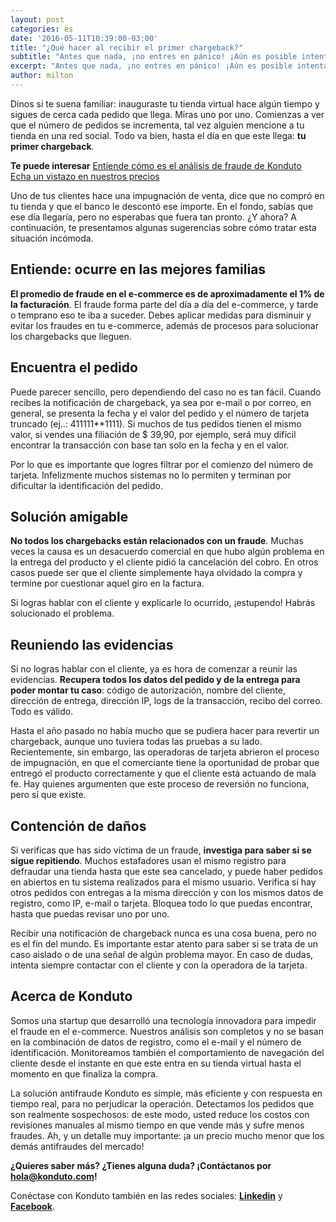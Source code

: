 ```yaml
---
layout: post
categories: es
date: '2016-05-11T10:39:00-03:00'
title: "¿Qué hacer al recibir el primer chargeback?"
subtitle: "Antes que nada, ¡no entres en pánico! ¡Aún es posible intentar revertirlo y prevenirse para el futuro!"
excerpt: "Antes que nada, ¡no entres en pánico! ¡Aún es posible intentar revertirlo y prevenirse para el futuro!"
author: milton
---
```


Dinos si te suena familiar: inauguraste tu tienda virtual hace algún tiempo y sigues de cerca cada pedido que llega. Miras uno por uno. Comienzas a ver que el número de pedidos se incrementa, tal vez alguien mencione a tu tienda en una red social. Todo va bien, hasta el día en que este llega: **tu primer chargeback**.

**Te puede interesar**
[Entiende cómo es el análisis de fraude de Konduto](https://www.konduto.com/es/how-it-works/?utm_source=konduto&utm_medium=blog-es&utm_campaign=conteudo-1stcb)  
[Echa un vistazo en nuestros precios](https://www.konduto.com/es/pricing/?utm_source=konduto&utm_medium=blog-es&utm_campaign=conteudo-1stcb)

Uno de tus clientes hace una impugnación de venta, dice que no compró en tu tienda y que el banco le descontó ese importe. En el fondo, sabías que ese día llegaría, pero no esperabas que fuera tan pronto. ¿Y ahora? A continuación, te presentamos algunas sugerencias sobre cómo tratar esta situación incómoda.

## Entiende: ocurre en las mejores familias

**El promedio de fraude en el e-commerce es de aproximadamente el 1% de la facturación**. El fraude forma parte del día a día del e-commerce, y tarde o temprano eso te iba a suceder. Debes aplicar medidas para disminuir y evitar los fraudes en tu e-commerce, además de procesos para solucionar los chargebacks que lleguen.

## Encuentra el pedido

Puede parecer sencillo, pero dependiendo del caso no es tan fácil. Cuando recibes la notificación de chargeback, ya sea por e-mail o por correo, en general, se presenta la fecha y el valor del pedido y el número de tarjeta truncado (ej..: 411111**1111). Si muchos de tus pedidos tienen el mismo valor, si vendes una filiación de $ 39,90, por ejemplo, será muy difícil encontrar la transacción con base tan solo en la fecha y en el valor.

Por lo que es importante que logres filtrar por el comienzo del número de tarjeta. Infelizmente muchos sistemas no lo permiten y terminan por dificultar la identificación del pedido.

## Solución amigable

**No todos los chargebacks están relacionados con un fraude**. Muchas veces la causa es un desacuerdo comercial en que hubo algún problema en la entrega del producto y el cliente pidió la cancelación del cobro. En otros casos puede ser que el cliente simplemente haya olvidado la compra y termine por cuestionar aquel giro en la factura.

Si logras hablar con el cliente y explicarle lo ocurrido, ¡estupendo! Habrás solucionado el problema.

## Reuniendo las evidencias

Si no logras hablar con el cliente, ya es hora de comenzar a reunir las evidencias. **Recupera todos los datos del pedido y de la entrega para poder montar tu caso**: código de autorización, nombre del cliente, dirección de entrega, dirección IP, logs de la transacción, recibo del correo. Todo es válido.

Hasta el año pasado no había mucho que se pudiera hacer para revertir un chargeback, aunque uno tuviera todas las pruebas a su lado. Recientemente, sin embargo, las operadoras de tarjeta abrieron el proceso de impugnación, en que el comerciante tiene la oportunidad de probar que entregó el producto correctamente y que el cliente está actuando de mala fe. Hay quienes argumenten que este proceso de reversión no funciona, pero sí que existe.

## Contención de daños

Si verificas que has sido víctima de un fraude, **investiga para saber si se sigue repitiendo**. Muchos estafadores usan el mismo registro para defraudar una tienda hasta que este sea cancelado, y puede haber pedidos en abiertos en tu sistema realizados para el mismo usuario. Verifica si hay otros pedidos con entregas a la misma dirección y con los mismos datos de registro, como IP, e-mail o tarjeta. Bloquea todo lo que puedas encontrar, hasta que puedas revisar uno por uno.

Recibir una notificación de chargeback nunca es una cosa buena, pero no es el fin del mundo. Es importante estar atento para saber si se trata de un caso aislado o de una señal de algún problema mayor. En caso de dudas, intenta siempre contactar con el cliente y con la operadora de la tarjeta.

## Acerca de Konduto

Somos una startup que desarrolló una tecnología innovadora para impedir el fraude en el e-commerce. Nuestros análisis son completos y no se basan en la combinación de datos de registro, como el e-mail y el número de identificación. Monitoreamos también el comportamiento de navegación del cliente desde el instante en que este entra en su tienda virtual hasta el momento en que finaliza la compra.

La solución antifraude Konduto es simple, más eficiente y con respuesta en tiempo real, para no perjudicar la operación. Detectamos los pedidos que son realmente sospechosos: de este modo, usted reduce los costos con revisiones manuales al mismo tiempo en que vende más y sufre menos fraudes. Ah, y un detalle muy importante: ¡a un precio mucho menor que los demás antifraudes del mercado!

**¿Quieres saber más? ¿Tienes alguna duda? ¡Contáctanos por [hola@konduto.com](mailto:hola@konduto.com)!**

Conéctase con Konduto también en las redes sociales: **[Linkedin](https://www.linkedin.com/company/konduto?trk=company_logo)** y **[Facebook](https://www.facebook.com/konduto?fref=ts)**.